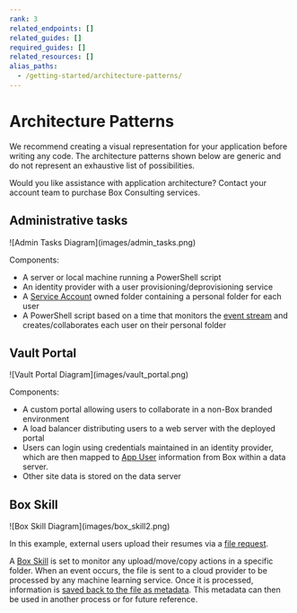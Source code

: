 ```yaml
---
rank: 3
related_endpoints: []
related_guides: []
required_guides: []
related_resources: []
alias_paths:
  - /getting-started/architecture-patterns/
---
```


# Architecture Patterns

We recommend creating a visual representation for your application before
writing any code. The architecture patterns shown below are generic and do not
represent an exhaustive list of possibilities.

<Message type='tip'>
   Would you like assistance with application architecture?
   Contact your account team to purchase Box Consulting services.
</Message>

## Administrative tasks

<ImageFrame center shadow border>
![Admin Tasks Diagram](images/admin_tasks.png)
</ImageFrame>

Components:

- A server or local machine running a PowerShell script
- An identity provider with a user provisioning/deprovisioning service
- A [Service Account][sa] owned folder containing a personal folder for each
  user
- A PowerShell script based on a time that monitors the [event stream][events]
  and creates/collaborates each user on their personal folder

## Vault Portal

<ImageFrame center shadow border>
![Vault Portal Diagram](images/vault_portal.png)
</ImageFrame>

Components:

- A custom portal allowing users to collaborate in a non-Box branded environment
- A load balancer distributing users to a web server with the deployed portal
- Users can login using credentials maintained in an identity provider, which
  are then mapped to [App User][au] information from Box within a data server.
- Other site data is stored on the data server

## Box Skill

<ImageFrame center shadow border>
![Box Skill Diagram](images/box_skill2.png)
</ImageFrame>

In this example, external users upload their resumes via a [file request][fr].

A [Box Skill][skill] is set to monitor any upload/move/copy actions in a
specific folder. When an event occurs, the file is sent to a cloud provider to
be processed by any machine learning service. Once it is processed, information
is [saved back to the file as metadata][metadata]. This metadata can then be
used in another process or for future reference.

[usermodel]:page://platform/appendix/user-models
[auth]: g://authentication
[apptype]: g://applications/app-types/select
[events]: e://resources/event
[userevents]: g://events/user-events/for-user
[sa]: page://platform/user-types/#service-account
<!-- i18n-enable localize-links -->

[fr]: https://support.box.com/hc/en-us/articles/360045304813-Using-File-Request-to-get-Content-from-Anyone

<!-- i18n-disable localize-links -->
[skill]: g://applications/app-types/custom-skills
[au]: page://platform/user-types/#app-user
[metadata]: e://post-files-id-metadata-global-boxSkillsCards
